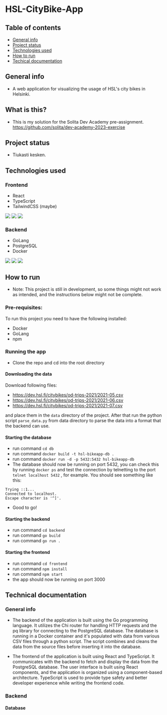 # HSL-CityBike-App

## Table of contents

- [General info](#general-info)
- [Project status](#project-status)
- [Technologies used](#technologies-used)
- [How to run](#how-to-run)
- [Techical documentation](#technical-documentation)

## General info

- A web application for visualizing the usage of HSL's city bikes in Helsinki.


## What is this?

- This is my solution for the Solita Dev Academy pre-assignment. https://github.com/solita/dev-academy-2023-exercise

## Project status

- Tiukasti kesken.

## Technologies used

### Frontend

- React
- TypeScript
- TailwindCSS (maybe)


<img src="https://img.shields.io/badge/React-20232A?style=for-the-badge&logo=react&logoColor=61DAFB"> <img src="https://img.shields.io/badge/TypeScript-007ACC?style=for-the-badge&logo=typescript&logoColor=white"> <img src="https://img.shields.io/badge/Tailwind_CSS-38B2AC?style=for-the-badge&logo=tailwind-css&logoColor=white">



### Backend

- GoLang
- PostgreSQL
- Docker

<img src="https://img.shields.io/badge/Go-00ADD8?style=for-the-badge&logo=go&logoColor=white"> <img src="https://img.shields.io/badge/PostgreSQL-316192?style=for-the-badge&logo=postgresql&logoColor=white"> <img src="https://img.shields.io/badge/Docker-2CA5E0?style=for-the-badge&logo=docker&logoColor=white">


## How to run

- Note: This project is still in development, so some things might not work as intended, and the instructions below might not be complete.

### Pre-requisites:

To run this project you need to have the following installed:

- Docker
- GoLang
- npm

### Running the app

- Clone the repo and cd into the root directory

#### Downloading the data

Download following files:

- https://dev.hsl.fi/citybikes/od-trips-2021/2021-05.csv
- https://dev.hsl.fi/citybikes/od-trips-2021/2021-06.csv
- https://dev.hsl.fi/citybikes/od-trips-2021/2021-07.csv

and place them in the `data` directory of the project. After that run the python script `parse_data.py` from data directory to parse the data into a format that the backend can use. 


#### Starting the database

- run command `cd db`
- run command `docker build -t hsl-bikeapp-db .`
- run command `docker run -d -p 5432:5432 hsl-bikeapp-db`
- The database should now be running on port 5432, you can check this by running `docker ps` and test the connection by telnetting to the port `telnet localhost 5432` , for example. You should see something like this:

```
Trying ::1...
Connected to localhost.
Escape character is '^]'.
```

- Good to go!

#### Starting the backend

- run command `cd backend`
- run command `go build`
- run command `go run .`

#### Starting the frontend

- run command `cd frontend`
- run command `npm install`
- run command `npm start`
- the app should now be running on port 3000

## Technical documentation

### General info

- The backend of the application is built using the Go programming language. It utilizes the Chi router for handling HTTP requests and the pq library for connecting to the PostgreSQL database. The database is running in a Docker container and it's populated with data from various CSV files through a python script. The script combines and cleans the data from the source files before inserting it into the database.

- The frontend of the application is built using React and TypeScript. It communicates with the backend to fetch and display the data from the PostgreSQL database. The user interface is built using React components, and the application is organized using a component-based architecture. TypeScript is used to provide type safety and better developer experience while writing the frontend code.

### Backend

#### Database

